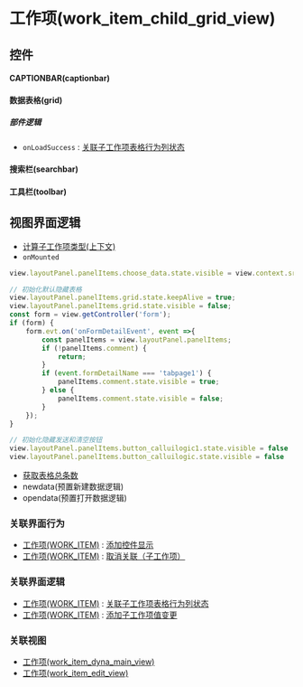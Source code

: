# 工作项(work_item_child_grid_view)  <!-- {docsify-ignore-all} -->



## 控件
#### CAPTIONBAR(captionbar)
#### 数据表格(grid)

##### 部件逻辑
* `onLoadSuccess` : [关联子工作项表格行为列状态](module/ProjMgmt/work_item/uilogic/relation_child_grid_action)
#### 搜索栏(searchbar)
#### 工具栏(toolbar)

## 视图界面逻辑
  * [计算子工作项类型(上下文)](module/ProjMgmt/work_item/uilogic/calc_children_work_item_type_context)
* `onMounted`
```javascript
view.layoutPanel.panelItems.choose_data.state.visible = view.context.srfshowchoose || false;

// 初始化默认隐藏表格
view.layoutPanel.panelItems.grid.state.keepAlive = true;
view.layoutPanel.panelItems.grid.state.visible = false;
const form = view.getController('form');
if (form) {
    form.evt.on('onFormDetailEvent', event =>{
        const panelItems = view.layoutPanel.panelItems;
        if (!panelItems.comment) {
            return;
        }
        if (event.formDetailName === 'tabpage1') {
            panelItems.comment.state.visible = true;
        } else {
            panelItems.comment.state.visible = false;
        }
    });
}

// 初始化隐藏发送和清空按钮
view.layoutPanel.panelItems.button_calluilogic1.state.visible = false
view.layoutPanel.panelItems.button_calluilogic.state.visible = false
```
  * [获取表格总条数](module/ProdMgmt/idea/uilogic/get_grid_total)
  * newdata(预置新建数据逻辑)
  * opendata(预置打开数据逻辑)


### 关联界面行为
  * [工作项(WORK_ITEM)](module/ProjMgmt/work_item) : [添加控件显示](module/ProjMgmt/work_item#界面行为)
  * [工作项(WORK_ITEM)](module/ProjMgmt/work_item) : [取消关联（子工作项）](module/ProjMgmt/work_item#界面行为)

### 关联界面逻辑
  * [工作项(WORK_ITEM)](module/ProjMgmt/work_item) : [关联子工作项表格行为列状态](module/ProjMgmt/work_item/uilogic/relation_child_grid_action)
  * [工作项(WORK_ITEM)](module/ProjMgmt/work_item) : [添加子工作项值变更](module/ProjMgmt/work_item/uilogic/add_child_change)

### 关联视图
  * [工作项(work_item_dyna_main_view)](app/view/work_item_dyna_main_view)
  * [工作项(work_item_edit_view)](app/view/work_item_edit_view)

<script>
 const { createApp } = Vue
  createApp({
    data() {
      return {

      }
    }
  }).use(ElementPlus).mount('#app')
</script>